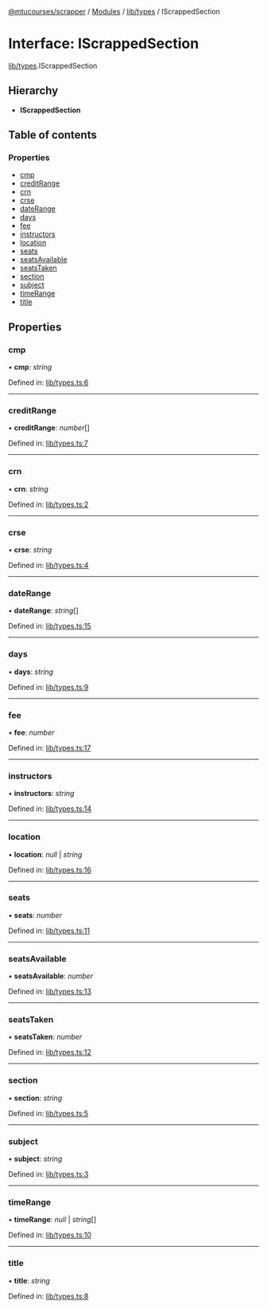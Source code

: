 [@mtucourses/scrapper](../../README.md) / [Modules](../../modules.md) / [lib/types](../../modules/lib_types.md) / IScrappedSection

# Interface: IScrappedSection

[lib/types](../../modules/lib_types.md).IScrappedSection

## Hierarchy

* **IScrappedSection**

## Table of contents

### Properties

- [cmp](types.iscrappedsection.md#cmp)
- [creditRange](types.iscrappedsection.md#creditrange)
- [crn](types.iscrappedsection.md#crn)
- [crse](types.iscrappedsection.md#crse)
- [dateRange](types.iscrappedsection.md#daterange)
- [days](types.iscrappedsection.md#days)
- [fee](types.iscrappedsection.md#fee)
- [instructors](types.iscrappedsection.md#instructors)
- [location](types.iscrappedsection.md#location)
- [seats](types.iscrappedsection.md#seats)
- [seatsAvailable](types.iscrappedsection.md#seatsavailable)
- [seatsTaken](types.iscrappedsection.md#seatstaken)
- [section](types.iscrappedsection.md#section)
- [subject](types.iscrappedsection.md#subject)
- [timeRange](types.iscrappedsection.md#timerange)
- [title](types.iscrappedsection.md#title)

## Properties

### cmp

• **cmp**: *string*

Defined in: [lib/types.ts:6](https://github.com/Michigan-Tech-Courses/scrapper/blob/8f72676/src/lib/types.ts#L6)

___

### creditRange

• **creditRange**: *number*[]

Defined in: [lib/types.ts:7](https://github.com/Michigan-Tech-Courses/scrapper/blob/8f72676/src/lib/types.ts#L7)

___

### crn

• **crn**: *string*

Defined in: [lib/types.ts:2](https://github.com/Michigan-Tech-Courses/scrapper/blob/8f72676/src/lib/types.ts#L2)

___

### crse

• **crse**: *string*

Defined in: [lib/types.ts:4](https://github.com/Michigan-Tech-Courses/scrapper/blob/8f72676/src/lib/types.ts#L4)

___

### dateRange

• **dateRange**: *string*[]

Defined in: [lib/types.ts:15](https://github.com/Michigan-Tech-Courses/scrapper/blob/8f72676/src/lib/types.ts#L15)

___

### days

• **days**: *string*

Defined in: [lib/types.ts:9](https://github.com/Michigan-Tech-Courses/scrapper/blob/8f72676/src/lib/types.ts#L9)

___

### fee

• **fee**: *number*

Defined in: [lib/types.ts:17](https://github.com/Michigan-Tech-Courses/scrapper/blob/8f72676/src/lib/types.ts#L17)

___

### instructors

• **instructors**: *string*

Defined in: [lib/types.ts:14](https://github.com/Michigan-Tech-Courses/scrapper/blob/8f72676/src/lib/types.ts#L14)

___

### location

• **location**: *null* \| *string*

Defined in: [lib/types.ts:16](https://github.com/Michigan-Tech-Courses/scrapper/blob/8f72676/src/lib/types.ts#L16)

___

### seats

• **seats**: *number*

Defined in: [lib/types.ts:11](https://github.com/Michigan-Tech-Courses/scrapper/blob/8f72676/src/lib/types.ts#L11)

___

### seatsAvailable

• **seatsAvailable**: *number*

Defined in: [lib/types.ts:13](https://github.com/Michigan-Tech-Courses/scrapper/blob/8f72676/src/lib/types.ts#L13)

___

### seatsTaken

• **seatsTaken**: *number*

Defined in: [lib/types.ts:12](https://github.com/Michigan-Tech-Courses/scrapper/blob/8f72676/src/lib/types.ts#L12)

___

### section

• **section**: *string*

Defined in: [lib/types.ts:5](https://github.com/Michigan-Tech-Courses/scrapper/blob/8f72676/src/lib/types.ts#L5)

___

### subject

• **subject**: *string*

Defined in: [lib/types.ts:3](https://github.com/Michigan-Tech-Courses/scrapper/blob/8f72676/src/lib/types.ts#L3)

___

### timeRange

• **timeRange**: *null* \| *string*[]

Defined in: [lib/types.ts:10](https://github.com/Michigan-Tech-Courses/scrapper/blob/8f72676/src/lib/types.ts#L10)

___

### title

• **title**: *string*

Defined in: [lib/types.ts:8](https://github.com/Michigan-Tech-Courses/scrapper/blob/8f72676/src/lib/types.ts#L8)
